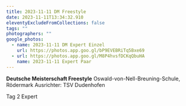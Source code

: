 ```yaml
---
title: 2023-11-11 DM Freestyle
date: 2023-11-11T13:34:32.910
eleventyExcludeFromCollections: false
tags: ""
photographers: ""
google_photos:
  - name: 2023-11-11 DM Expert Einzel
    url: https://photos.app.goo.gl/bP9EVEBRiTq5Bxe69
  - url: https://photos.app.goo.gl/M8P4hvsfDCKqQbuHA
    name: 2023-11-11 Expert Paar
---
```

**Deutsche Meisterschaft Freestyle** Oswald-von-Nell-Breuning-Schule, Rödermark Ausrichter: TSV Dudenhofen

Tag 2 Expert 
